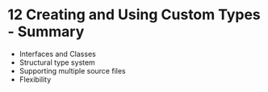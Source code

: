 # 12 Creating and Using Custom Types - Summary

- Interfaces and Classes
- Structural type system
- Supporting multiple source files
- Flexibility
